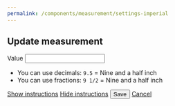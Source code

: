 ```yaml
---
permalink: /components/measurement/settings-imperial
---
```

<!-- Start of /components/measurement/settings-imperial -->
<div class="container">
<div class="row">
<div class="col-sm-8 offset-sm-2 col-md-6 offset-md-3 mt-2" id="settings-inner">
<h2 id='measurement-main-title'>Update measurement</h2>
<form id="settings-form">
    <!-- username -->
    <div class="input-group key-sm mt-4">
        <span class="input-group-addon td-key">Value</span>
        <input class="form-number form-control text-right" id="m" name="m" value="" type="text">
        <span class="input-group-addon form-units"></span>
    </div>
<div markdown="1">

 - You can use decimals: `9.5` = Nine and a half inch
 - You can use fractions: `9 1/2` = Nine and a half inch
</div>
    <div id="loader" class="text-right">
        <a id="show-instructions" href="#loader" class="btn btn-outline-primary mt-3">Show instructions</a>
        <a id="hide-instructions" href="#loader" class="btn btn-outline-primary mt-3 hidden">Hide instructions</a>
        <button type="submit" class="btn btn-primary mt-3 poh">Save</button>
        <a href="#loader" class="btn btn-outline-info mt-3 close-modal">Cancel</a>
    </div>
</form>
<div id="instructions" class="mt-5"><div>
</div>
</div>
</div>
<!-- End of /components/measurement/settings-imperial -->
